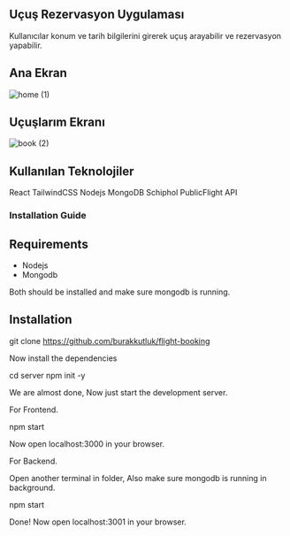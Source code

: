 ## Uçuş Rezervasyon Uygulaması 
Kullanıcılar konum ve tarih bilgilerini girerek uçuş arayabilir ve rezervasyon yapabilir.

## Ana Ekran
![home (1)](https://github.com/user-attachments/assets/10cfa519-ff6e-4932-b624-dca976044d90)

## Uçuşlarım Ekranı

![book (2)](https://github.com/user-attachments/assets/0cac5120-4233-406c-8cb8-8443abe8c673)

## Kullanılan Teknolojiler
React TailwindCSS Nodejs MongoDB Schiphol PublicFlight API

### Installation Guide

## Requirements
* Nodejs
* Mongodb 

Both should be installed and make sure mongodb is running.

## Installation

git clone https://github.com/burakkutluk/flight-booking

Now install the dependencies

cd server
npm init -y

We are almost done, Now just start the development server.

For Frontend.

npm start

Now open localhost:3000 in your browser.

For Backend.

Open another terminal in folder, Also make sure mongodb is running in background.

npm start

Done! Now open localhost:3001 in your browser.
